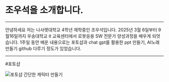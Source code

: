 # 조우석을 소개합니다.

***
안녕하세요 저는 나사렛대학교 4학년 재학중인 조우석입니다.
2025년 3월 6일부터 9월16일까지 우송대학교 it 교육센터에서 로봇응용 SW 전문가 양성과정을 배우게 되엇습니다.
1주일 동안 배운 내용으로는 포토샵과 chat gpt를 활용한 ppt 만들기, AI노래 만들기 github 다루기 정도가 있었습니다.
***

#포토샵

![포토샵 간단한 캐릭터 만들기](https://github.com/user-attachments/assets/b09adfc1-b941-46c0-9735-cd00f19c3c91)

